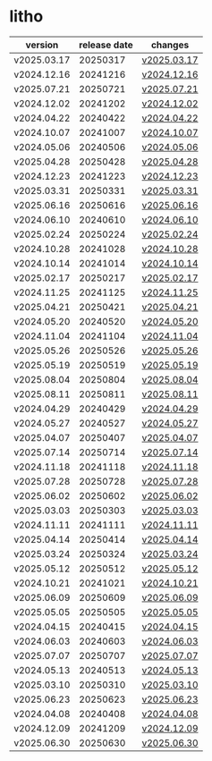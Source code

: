 # litho	


|version|release date|changes|
|---|---|---|
|v2025.03.17|20250317|[v2025.03.17](./v2025.03.17-20250317.md)|
|v2024.12.16|20241216|[v2024.12.16](./v2024.12.16-20241216.md)|
|v2025.07.21|20250721|[v2025.07.21](./v2025.07.21-20250721.md)|
|v2024.12.02|20241202|[v2024.12.02](./v2024.12.02-20241202.md)|
|v2024.04.22|20240422|[v2024.04.22](./v2024.04.22-20240422.md)|
|v2024.10.07|20241007|[v2024.10.07](./v2024.10.07-20241007.md)|
|v2024.05.06|20240506|[v2024.05.06](./v2024.05.06-20240506.md)|
|v2025.04.28|20250428|[v2025.04.28](./v2025.04.28-20250428.md)|
|v2024.12.23|20241223|[v2024.12.23](./v2024.12.23-20241223.md)|
|v2025.03.31|20250331|[v2025.03.31](./v2025.03.31-20250331.md)|
|v2025.06.16|20250616|[v2025.06.16](./v2025.06.16-20250616.md)|
|v2024.06.10|20240610|[v2024.06.10](./v2024.06.10-20240610.md)|
|v2025.02.24|20250224|[v2025.02.24](./v2025.02.24-20250224.md)|
|v2024.10.28|20241028|[v2024.10.28](./v2024.10.28-20241028.md)|
|v2024.10.14|20241014|[v2024.10.14](./v2024.10.14-20241014.md)|
|v2025.02.17|20250217|[v2025.02.17](./v2025.02.17-20250217.md)|
|v2024.11.25|20241125|[v2024.11.25](./v2024.11.25-20241125.md)|
|v2025.04.21|20250421|[v2025.04.21](./v2025.04.21-20250421.md)|
|v2024.05.20|20240520|[v2024.05.20](./v2024.05.20-20240520.md)|
|v2024.11.04|20241104|[v2024.11.04](./v2024.11.04-20241104.md)|
|v2025.05.26|20250526|[v2025.05.26](./v2025.05.26-20250526.md)|
|v2025.05.19|20250519|[v2025.05.19](./v2025.05.19-20250519.md)|
|v2025.08.04|20250804|[v2025.08.04](./v2025.08.04-20250804.md)|
|v2025.08.11|20250811|[v2025.08.11](./v2025.08.11-20250811.md)|
|v2024.04.29|20240429|[v2024.04.29](./v2024.04.29-20240429.md)|
|v2024.05.27|20240527|[v2024.05.27](./v2024.05.27-20240527.md)|
|v2025.04.07|20250407|[v2025.04.07](./v2025.04.07-20250407.md)|
|v2025.07.14|20250714|[v2025.07.14](./v2025.07.14-20250714.md)|
|v2024.11.18|20241118|[v2024.11.18](./v2024.11.18-20241118.md)|
|v2025.07.28|20250728|[v2025.07.28](./v2025.07.28-20250728.md)|
|v2025.06.02|20250602|[v2025.06.02](./v2025.06.02-20250602.md)|
|v2025.03.03|20250303|[v2025.03.03](./v2025.03.03-20250303.md)|
|v2024.11.11|20241111|[v2024.11.11](./v2024.11.11-20241111.md)|
|v2025.04.14|20250414|[v2025.04.14](./v2025.04.14-20250414.md)|
|v2025.03.24|20250324|[v2025.03.24](./v2025.03.24-20250324.md)|
|v2025.05.12|20250512|[v2025.05.12](./v2025.05.12-20250512.md)|
|v2024.10.21|20241021|[v2024.10.21](./v2024.10.21-20241021.md)|
|v2025.06.09|20250609|[v2025.06.09](./v2025.06.09-20250609.md)|
|v2025.05.05|20250505|[v2025.05.05](./v2025.05.05-20250505.md)|
|v2024.04.15|20240415|[v2024.04.15](./v2024.04.15-20240415.md)|
|v2024.06.03|20240603|[v2024.06.03](./v2024.06.03-20240603.md)|
|v2025.07.07|20250707|[v2025.07.07](./v2025.07.07-20250707.md)|
|v2024.05.13|20240513|[v2024.05.13](./v2024.05.13-20240513.md)|
|v2025.03.10|20250310|[v2025.03.10](./v2025.03.10-20250310.md)|
|v2025.06.23|20250623|[v2025.06.23](./v2025.06.23-20250623.md)|
|v2024.04.08|20240408|[v2024.04.08](./v2024.04.08-20240408.md)|
|v2024.12.09|20241209|[v2024.12.09](./v2024.12.09-20241209.md)|
|v2025.06.30|20250630|[v2025.06.30](./v2025.06.30-20250630.md)|
